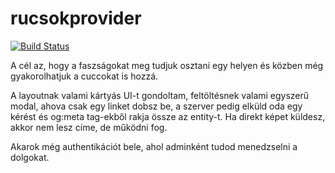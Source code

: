 # rucsokprovider

[![Build Status](https://travis-ci.org/letscodehu/rucsokprovider.svg?branch=master)](https://travis-ci.org/letscodehu/rucsokprovider)

A cél az, hogy a faszságokat meg tudjuk osztani egy helyen és közben még gyakorolhatjuk a cuccokat is hozzá.

A layoutnak valami kártyás UI-t gondoltam, feltöltésnek valami egyszerű modal, ahova csak egy linket dobsz be, a szerver pedig elküld oda egy kérést és og:meta tag-ekből rakja össze az entity-t. Ha direkt képet küldesz, akkor nem lesz címe, de működni fog.

Akarok még authentikációt bele, ahol adminként tudod menedzselni a dolgokat.
